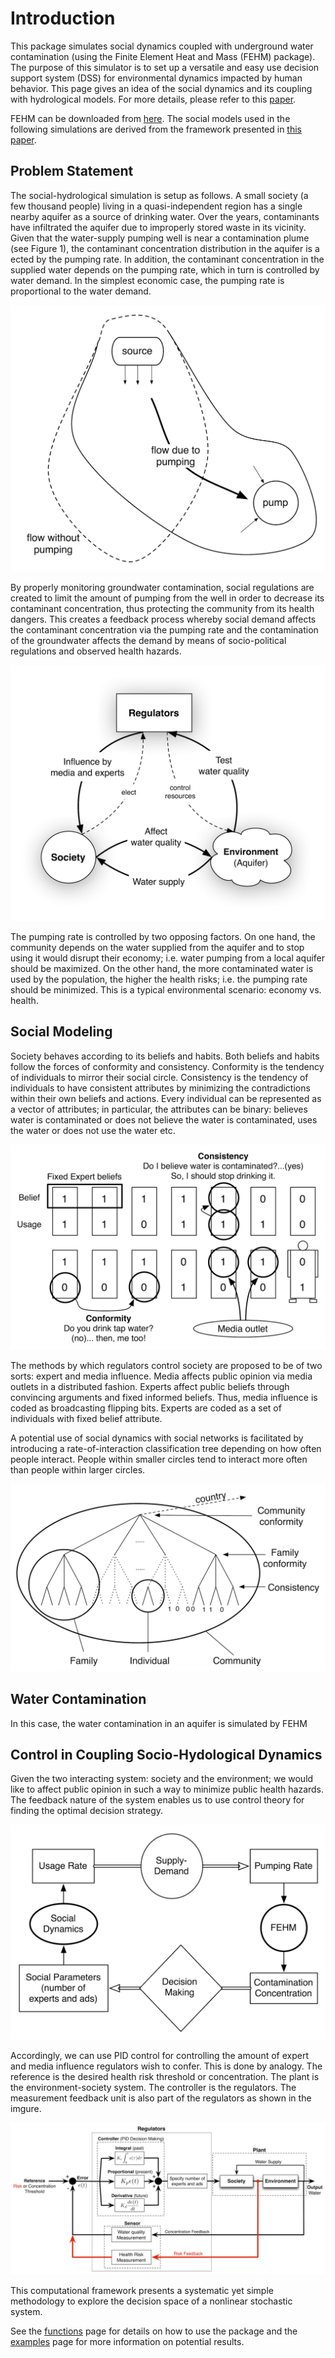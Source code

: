 
<a id='Introduction-1'></a>

# Introduction


This package simulates social dynamics coupled with underground water contamination (using the Finite Element Heat and Mass (FEHM) package). The purpose of this simulator is to set up a versatile and easy use decision support system (DSS) for environmental dynamics impacted by human behavior. This page gives an idea of the social dynamics and its coupling with hydrological models. For more details, please refer to this [paper]().


FEHM can be downloaded from [here](https://fehm.lanl.gov/). The social models used in the following simulations are derived from the framework presented in [this paper](http://groups.csail.mit.edu/belief-dynamics/MURI/papers07/Pagedblcoord14.png). 


<a id='Problem-Statement-1'></a>

## Problem Statement


The social-hydrological simulation is setup as follows. A small society (a few thousand people) living in a quasi-independent region has a single nearby aquifer as a source of drinking water. Over the years, contaminants have infiltrated the aquifer due to improperly stored waste in its vicinity. Given that the water-supply pumping well is near a contamination plume (see Figure 1), the contaminant concentration distribution in the aquifer is a ected by the pumping rate. In addition, the contaminant concentration in the supplied water depends on the pumping rate, which in turn is controlled by water demand. In the simplest economic case, the pumping rate is proportional to the water demand.


![Figure1](img/contmodel.png)


By properly monitoring groundwater contamination, social regulations are created to limit the amount of pumping from the well in order to decrease its contaminant concentration, thus protecting the community from its health dangers. This creates a feedback process whereby social demand affects the contaminant concentration via the pumping rate and the contamination of the groundwater affects the demand by means of socio-political regulations and observed health hazards.


![Figure2](img/regulators-people-aquifer.png)


The pumping rate is controlled by two opposing factors. On one hand, the community depends on the water supplied from the aquifer and to stop using it would disrupt their economy; i.e. water pumping from a local aquifer should be maximized. On the other hand, the more contaminated water is used by the population, the higher the health risks; i.e. the pumping rate should be minimized. This is a typical environmental scenario: economy vs. health.


<a id='Social-Modeling-1'></a>

## Social Modeling


Society behaves according to its beliefs and habits. Both beliefs and habits follow the forces of conformity and consistency. Conformity is the tendency of individuals to mirror their social circle. Consistency is the tendency of individuals to have consistent attributes by minimizing the contradictions within their own beliefs and actions. Every individual can be represented as a vector of attributes; in particular, the attributes can be binary: believes water is contaminated or does not believe the water is contaminated, uses the water or does not use the water etc.


![Figure3](img/social-dynamics-summary.png)


The methods by which regulators control society are proposed to be of two sorts: expert and media influence. Media affects public opinion via media outlets in a distributed fashion. Experts affect public beliefs through convincing arguments and fixed informed beliefs. Thus, media influence is coded as broadcasting flipping bits. Experts are coded as a set of individuals with fixed belief attribute. 


A potential use of social dynamics with social networks is facilitated by introducing a rate-of-interaction classification tree depending on how often people interact. People within smaller circles tend to interact more often than people within larger circles.


![Figure4](img/tree.png)


<a id='Water-Contamination-1'></a>

## Water Contamination


In this case, the water contamination in an aquifer is simulated by FEHM


<a id='Control-in-Coupling-Socio-Hydological-Dynamics-1'></a>

## Control in Coupling Socio-Hydological Dynamics


Given the two interacting system: society and the environment; we would like to affect public opinion in such a way to minimize public health hazards. The feedback nature of the system enables us to use control theory for finding the optimal decision strategy.


![Figure5](img/couplingdiagram.png)


Accordingly, we can use PID control for controlling the amount of expert and media influence regulators wish to confer. This is done by analogy. The reference is the desired health risk threshold or concentration. The plant is the environment-society system. The controller is the regulators. The measurement feedback unit is also part of the regulators as shown in the imgure.


![Figure6](img/pid-analogy.png)


This computational framework presents a systematic yet simple methodology to explore the decision space of a nonlinear stochastic system.


See the [functions](functions.md) page for details on how to use the package and the [examples](examples.md) page for more information on potential results.

